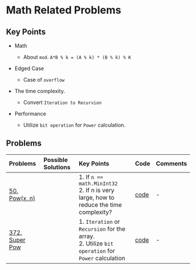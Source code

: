 # Math Related Problems

## Key Points

* Math
    * About `mod`. `A*B % k = (A % k) * (B % k) % K`
    
* Edged Case
    * Case of `overflow`
    
* The time complexity. 
    * Convert `Iteration to Recurvion`
   
* Performance
    * Utilize `bit operation` for `Power` calculation.
    

## Problems


| Problems | Possible Solutions | Key Points | Code | Comments |
| :- | :- | :- |:- | :- | 
| [50. Pow(x, n)](https://leetcode.com/problems/powx-n/description/) | | 1. If `n == math.MinInt32` <br> 2. If n is very large, how to reduce the time complexity? | [code](https://github.com/brofu/leetcode/blob/main/math/math_lc50.go) |-| 
| [372. Super Pow](https://leetcode.com/problems/super-pow/description/) | |1. `Iteration` or `Recursion` for the array.<br> 2. Utilize `bit operation` for `Power` calculation | [code](https://github.com/brofu/leetcode/blob/main/math/math_lc372.go) |-| 

